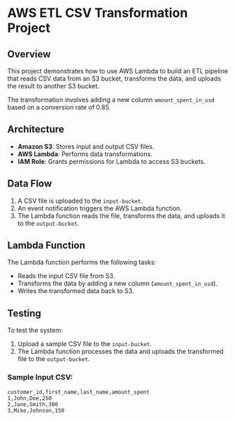 # AWS ETL CSV Transformation Project

## Overview

This project demonstrates how to use AWS Lambda to build an ETL pipeline that reads CSV data from an S3 bucket, transforms the data, and uploads the result to another S3 bucket.

The transformation involves adding a new column `amount_spent_in_usd` based on a conversion rate of 0.85.

## Architecture

- **Amazon S3**: Stores input and output CSV files.
- **AWS Lambda**: Performs data transformations.
- **IAM Role**: Grants permissions for Lambda to access S3 buckets.

## Data Flow

1. A CSV file is uploaded to the `input-bucket`.
2. An event notification triggers the AWS Lambda function.
3. The Lambda function reads the file, transforms the data, and uploads it to the `output-bucket`.

## Lambda Function

The Lambda function performs the following tasks:
- Reads the input CSV file from S3.
- Transforms the data by adding a new column (`amount_spent_in_usd`).
- Writes the transformed data back to S3.

## Testing

To test the system:
1. Upload a sample CSV file to the `input-bucket`.
2. The Lambda function processes the data and uploads the transformed file to the `output-bucket`.

### Sample Input CSV:

```csv
customer_id,first_name,last_name,amount_spent
1,John,Doe,250
2,Jane,Smith,300
3,Mike,Johnson,150

